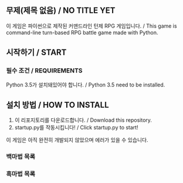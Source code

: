 ## 무제(제목 없음) / NO TITLE YET

이 게임은 파이썬으로 제작된 커맨드라인 턴제 RPG 게임입니다. / This game is command-line turn-based RPG battle game made with Python.

## 시작하기 / START
### 필수 조건 / REQUIREMENTS
  Python 3.5가 설치돼있어야 합니다. / Python 3.5 need to be installed.

## 설치 방법 / HOW TO INSTALL
  1. 이 리포지토리를 다운로드합니다. / Download this repository.
  2. startup.py를 작동시킵니다! / Click startup.py to start!



이 게임은 아직 완전히 개발되지 않았으며 에러가 있을 수 있습니다.

### 백마법 목록

### 흑마법 목록
